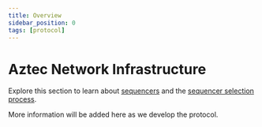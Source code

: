 ```yaml
---
title: Overview
sidebar_position: 0
tags: [protocol]
---
```


# Aztec Network Infrastructure

Explore this section to learn about [sequencers](../aztec/network/sequencer/index.md) and the [sequencer selection process](../aztec/network/sequencer/sequencer_selection.md).

More information will be added here as we develop the protocol.